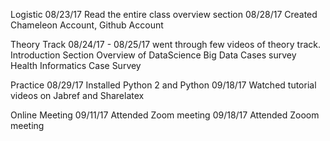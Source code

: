  Logistic
 08/23/17   Read the entire class overview section
 08/28/17  Created Chameleon Account, Github Account 




Theory Track
08/24/17 - 08/25/17 went through few videos of theory track.
          Introduction Section
          Overview of DataScience
          Big Data Cases survey
          Health Informatics Case Survey
          
          

Practice
 08/29/17  Installed Python 2 and Python 
 09/18/17 Watched tutorial videos on Jabref and Sharelatex 
 
 
 Online Meeting
 09/11/17  Attended Zoom meeting
 09/18/17  Attended Zooom meeting
 
 
 
 
 
 
          
 


      
       
